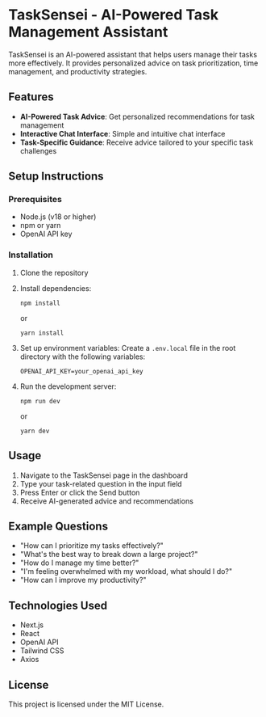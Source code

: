 # TaskSensei - AI-Powered Task Management Assistant

TaskSensei is an AI-powered assistant that helps users manage their tasks more effectively. It provides personalized advice on task prioritization, time management, and productivity strategies.

## Features

- **AI-Powered Task Advice**: Get personalized recommendations for task management
- **Interactive Chat Interface**: Simple and intuitive chat interface
- **Task-Specific Guidance**: Receive advice tailored to your specific task challenges

## Setup Instructions

### Prerequisites

- Node.js (v18 or higher)
- npm or yarn
- OpenAI API key

### Installation

1. Clone the repository
2. Install dependencies:
   ```
   npm install
   ```
   or
   ```
   yarn install
   ```

3. Set up environment variables:
   Create a `.env.local` file in the root directory with the following variables:
   ```
   OPENAI_API_KEY=your_openai_api_key
   ```

4. Run the development server:
   ```
   npm run dev
   ```
   or
   ```
   yarn dev
   ```

## Usage

1. Navigate to the TaskSensei page in the dashboard
2. Type your task-related question in the input field
3. Press Enter or click the Send button
4. Receive AI-generated advice and recommendations

## Example Questions

- "How can I prioritize my tasks effectively?"
- "What's the best way to break down a large project?"
- "How do I manage my time better?"
- "I'm feeling overwhelmed with my workload, what should I do?"
- "How can I improve my productivity?"

## Technologies Used

- Next.js
- React
- OpenAI API
- Tailwind CSS
- Axios

## License

This project is licensed under the MIT License.
